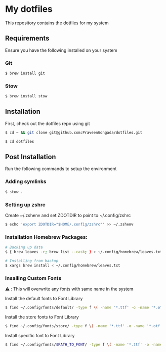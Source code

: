 # My dotfiles

This repository contains the dotfiles for my system

## Requirements

Ensure you have the following installed on your system

### Git

```bash
$ brew install git
```

### Stow

```bash
$ brew install stow
```

## Installation

First, check out the dotfiles repo using git

```bash
$ cd ~ && git clone git@github.com:PraveenGongada/dotfiles.git
```

```bash
$ cd dotfiles
```

## Post Installation

Run the following commands to setup the environment

### Adding symlinks

```bash
$ stow .
```

### Setting up zshrc

Create ~/.zshenv and set ZDOTDIR to point to ~/.config/zshrc

```bash
$ echo 'export ZDOTDIR="$HOME/.config/zshrc"' >> ~/.zshenv
```

### Installation Homebrew Packages:

```bash
# Backing up data
$ { brew leaves -r; brew list --cask; } > ~/.config/homebrew/leaves.txt
```

```bash
# Installing from backup
$ xargs brew install < ~/.config/homebrew/leaves.txt
```

### Insalling Custom Fonts

⚠️ : This will overwrite any fonts with same name in the system

Install the default fonts to Font Library

```bash
$ find ~/.config/fonts/default/ -type f \( -name '*.ttf' -o -name '*.otf' \) -exec cp {} ~/Library/Fonts/ \;
```

Install the store fonts to Font Library

```bash
$ find ~/.config/fonts/store/ -type f \( -name '*.ttf' -o -name '*.otf' \) -exec cp {} ~/Library/Fonts/ \;
```

Install specific font to Font Library

```bash
$ find ~/.config/fonts/$PATH_TO_FONT/ -type f \( -name '*.ttf' -o -name '*.otf' \) -exec cp {} ~/Library/Fonts/ \;
```
